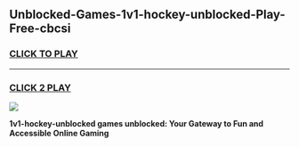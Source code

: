 
## Unblocked-Games-1v1-hockey-unblocked-Play-Free-cbcsi
<h3>
<a href="https://premium76.site?title=1v1-hockey-unblocked&ref=10A">CLICK TO PLAY</a></h3>
<hr>

<h3>
<a href="https://premium76.site?title=1v1-hockey-unblocked&ref=10A">CLICK 2 PLAY</a>
  
</h3>

<a href="https://premium76.site?title=1v1-hockey-unblocked&ref=10A"><img src="https://clearcache.store/games.png"></a>


**1v1-hockey-unblocked games unblocked: Your Gateway to Fun and Accessible Online Gaming**
